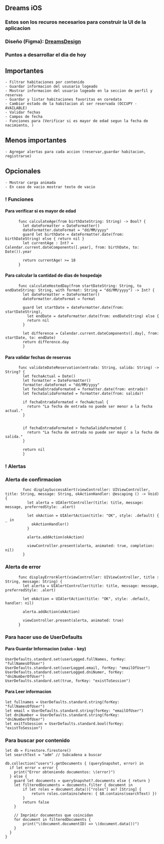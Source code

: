 ## Dreams iOS

### Estos son los recuros necesarios para construir la UI de la aplicacion

### Diseño (Figma): [DreamsDesign](https://www.figma.com/design/dONuMtUIZmygACBVlPtFVR/DreamsApp?node-id=0-1&t=mLbo6wXoyyLgGIrH-1)

### Puntos a desarrollar el dia de hoy 
  ## Importantes
    - Filtrar habitaciones por contenido
    - Guardar informacion del ususario logeado
    - Mostrar informacion del usuario logeado en la seccion de perfil y reservas
    - Guardar y listar habitaciones favoritas en coredata
    - Cambiar estado de la habitacion al ser reservada (OCCUPY - AVAILABLE)
    - Validar fechas
    - Campos de fecha
    - Funciones para (Verificar si es mayor de edad segun la fecha de nacimiento, )
  ## Menos importantes
    - Agregar alertas para cada accion (reservar,guardar habitacion, registrarse)
  ## Opcionales
    - Mostrar carga animada
    - En caso de vacio mostrar texto de vacio



### ! Funciones
  #### Para verificar si es mayor de edad
          func calculateAge(from birthDateString: String) -> Bool? {
            let dateFormatter = DateFormatter()
            dateFormatter.dateFormat = "dd/MM/yyyy"
            guard let birthDate = dateFormatter.date(from: birthDateString) else { return nil }
            let currentAge : Int? = Calendar.current.dateComponents([.year], from: birthDate, to: Date()).year

            return currentAge! >= 18
          }
  #### Para calcular la cantidad de dias de hospedaje
          func calculateHostedDay(from startDateString: String, to endDateString: String, with format: String = "dd/MM/yyyy") -> Int? {
            let dateFormatter = DateFormatter()
            dateFormatter.dateFormat = format

            guard let startDate = dateFormatter.date(from: startDateString),
              let endDate = dateFormatter.date(from: endDateString) else {
              return nil
            }

            let difference = Calendar.current.dateComponents([.day], from: startDate, to: endDate)
            return difference.day
            }
  #### Para validar fechas de reservas
          
          func validateDateReservation(entrada: String, salida: String) -> String? {
            let fechaActual = Date()
            let formatter = DateFormatter()
            formatter.dateFormat = "dd/MM/yyyy"
            let fechaEntradaFormated = formatter.date(from: entrada)!
            let fechaSalidaFormated = formatter.date(from: salida)!
    
            if fechaEntradaFormated < fechaActual {
              return "La fecha de entrada no puede ser menor a la fecha actual."
            }
    
    
            if fechaEntradaFormated > fechaSalidaFormated {
              return "La fecha de entrada no puede ser mayor a la fecha de salida."
            }
    
            return nil
            }
### ! Alertas
  ### Alerta de confirmacion
            func displaySuccessAlert(viewController: UIViewController, title: String, message: String, okActionHandler: @escaping () -> Void) {
              let alerta = UIAlertController(title: title, message: message, preferredStyle: .alert)
  
              let okAction = UIAlertAction(title: "OK", style: .default) { _ in
                okActionHandler()
              }
    
              alerta.addAction(okAction)
    
              viewController.present(alerta, animated: true, completion: nil)
            }

  ### Alerta de error
          func displayErrorAlert(viewController: UIViewController, title : String, message: String) {
            let alerta = UIAlertController(title: title, message: message, preferredStyle: .alert)
    
            let okAction = UIAlertAction(title: "OK", style: .default, handler: nil)
    
            alerta.addAction(okAction)
    
            viewController.present(alerta, animated: true)
          }
### Para hacer uso de UserDefaults

  #### Para Guardar Informacion (value - key)
    UserDefaults.standard.set(userLogged.fullNames, forKey: "fullNamesOfUser")
    UserDefaults.standard.set(userLogged.email, forKey: "emailOfUser")
    UserDefaults.standard.set(userLogged.dniNumer, forKey: "dniNumberOfUser")
    UserDefaults.standard.set(true, forKey: "existToSession")
  #### Para Leer informacion
    let fullnames = UserDefaults.standard.string(forKey: "fullNamesOfUser")
    let email = UserDefaults.standard.string(forKey: "emailOfUser")
    let dniNumber = UserDefaults.standard.string(forKey: "dniNumberOfUser")
    let exitToSession = UserDefaults.standard.bool(forKey: "existToSession")
### Para buscar por contenido 
    let db = Firestore.firestore()
    let searchText = "adm" // Subcadena a buscar

    db.collection("users").getDocuments { (querySnapshot, error) in
      if let error = error {
        print("Error obteniendo documentos: \(error)")
      } else {
        guard let documents = querySnapshot?.documents else { return }
        let filteredDocuments = documents.filter { document in
            if let roles = document.data()["roles"] as? [String] {
                return roles.contains(where: { $0.contains(searchText) })
            }
            return false
        }
        
        // Imprimir documentos que coincidan
        for document in filteredDocuments {
            print("\(document.documentID) => \(document.data())")
        }
      }
    }

  
  
    
  



